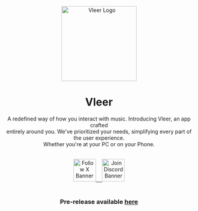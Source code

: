 <div align="center">
  <img width="200" alt="Vleer Logo" src="https://github.com/vleer-app/.github/assets/70103896/034e576d-215f-4d26-a166-f397264ec270">
  <h1>Vleer</h1>
  <p><p>A redefined way of how you interact with music. Introducing Vleer, an app crafted<br>
    entirely around you. We've prioritized your needs, simplifying every part of the user experience. <br> Whether you're at your PC or on your Phone.</p>
</p>

  <br>

  <a href="https://twitter.com/vleerapp" target="_blank">
    <img height="60px" alt="Follow X Banner" src="https://i.imgur.com/gsGciyb.png">ㅤ
  </a>
  
  <a href="https://discord.gg/5cGXbeD8zN" target="_blank">
    <img height="60px" alt="Join Discord Banner" src="https://i.imgur.com/CulBkiI.png">
  </a>
</div>

<br>

<div align="center">
<h3>Pre-release available <a href="https://github.com/Vleerapp/Vleer/releases/latest">here</a></h1>
</div>
